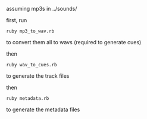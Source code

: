 assuming mp3s in ../sounds/

first, run

    ruby mp3_to_wav.rb

to convert them all to wavs (required to generate cues)

then 

    ruby wav_to_cues.rb

to generate the track files

then 

    ruby metadata.rb

to generate the metadata files
